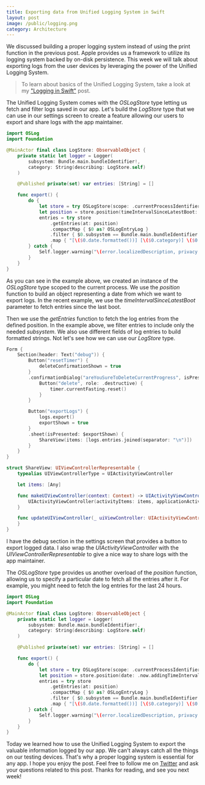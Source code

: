 ```yaml
---
title: Exporting data from Unified Logging System in Swift 
layout: post
image: /public/logging.png
category: Architecture
---
```


We discussed building a proper logging system instead of using the print function in the previous post. Apple provides us a framework to utilize its logging system backed by on-disk persistence. This week we will talk about exporting logs from the user devices by leveraging the power of the Unified Logging System.

> To learn about basics of the Unified Logging System, take a look at my ["Logging in Swift"](/2022/04/06/logging-in-swift/) post.

The Unified Logging System comes with the *OSLogStore* type letting us fetch and filter logs saved in our app. Let's build the *LogStore* type that we can use in our settings screen to create a feature allowing our users to export and share logs with the app maintainer.

```swift
import OSLog
import Foundation

@MainActor final class LogStore: ObservableObject {
    private static let logger = Logger(
        subsystem: Bundle.main.bundleIdentifier!,
        category: String(describing: LogStore.self)
    )

    @Published private(set) var entries: [String] = []

    func export() {
        do {
            let store = try OSLogStore(scope: .currentProcessIdentifier)
            let position = store.position(timeIntervalSinceLatestBoot: 1)
            entries = try store
                .getEntries(at: position)
                .compactMap { $0 as? OSLogEntryLog }
                .filter { $0.subsystem == Bundle.main.bundleIdentifier! }
                .map { "[\($0.date.formatted())] [\($0.category)] \($0.composedMessage)" }
        } catch {
            Self.logger.warning("\(error.localizedDescription, privacy: .public)")
        }
    }
}
```

As you can see in the example above, we created an instance of the *OSLogStore* type scoped to the current process. We use the *position* function to build an object representing a date from which we want to export logs. In the recent example, we use the *timeIntervalSinceLatestBoot* parameter to fetch entries since the last boot. 

Then we use the *getEntries* function to fetch the log entries from the defined position. In the example above, we filter entries to include only the needed *subsystem*. We also use different fields of log entries to build formatted strings. Not let's see how we can use our *LogStore* type.

```swift
Form {
    Section(header: Text("debug")) {
        Button("resetTimer") {
            deleteConfirmationShown = true
        }
        .confirmationDialog("areYouSureToDeleteCurrentProgress", isPresented: $deleteConfirmationShown) {
            Button("delete", role: .destructive) {
                timer.currentFasting.reset()
            }
        }

        Button("exportLogs") {
            logs.export()
            exportShown = true
        }
        .sheet(isPresented: $exportShown) {
            ShareView(items: [logs.entries.joined(separator: "\n")])
        }
    }    
}

struct ShareView: UIViewControllerRepresentable {
    typealias UIViewControllerType = UIActivityViewController

    let items: [Any]

    func makeUIViewController(context: Context) -> UIActivityViewController {
        UIActivityViewController(activityItems: items, applicationActivities: nil)
    }

    func updateUIViewController(_ uiViewController: UIActivityViewController, context: Context) {
    }
}
```

I have the debug section in the settings screen that provides a button to export logged data. I also wrap the *UIActivityViewController* with the *UIViewControllerRepresentable* to give a nice way to share logs with the app maintainer.

The *OSLogStore* type provides us another overload of the *position* function, allowing us to specify a particular date to fetch all the entries after it. For example, you might need to fetch the log entries for the last 24 hours.

```swift
import OSLog
import Foundation

@MainActor final class LogStore: ObservableObject {
    private static let logger = Logger(
        subsystem: Bundle.main.bundleIdentifier!,
        category: String(describing: LogStore.self)
    )

    @Published private(set) var entries: [String] = []

    func export() {
        do {
            let store = try OSLogStore(scope: .currentProcessIdentifier)
            let position = store.position(date: .now.addingTimeInterval(-24 * 3600))
            entries = try store
                .getEntries(at: position)
                .compactMap { $0 as? OSLogEntryLog }
                .filter { $0.subsystem == Bundle.main.bundleIdentifier! }
                .map { "[\($0.date.formatted())] [\($0.category)] \($0.composedMessage)" }
        } catch {
            Self.logger.warning("\(error.localizedDescription, privacy: .public)")
        }
    }
}
```

Today we learned how to use the Unified Logging System to export the valuable information logged by our app. We can't always catch all the things on our testing devices. That's why a proper logging system is essential for any app. I hope you enjoy the post. Feel free to follow me on [Twitter](https://twitter.com/mecid) and ask your questions related to this post. Thanks for reading, and see you next week!

